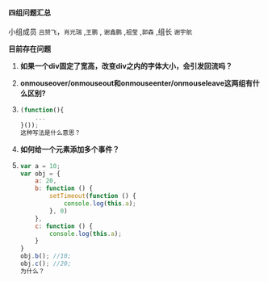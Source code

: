 #### 四组问题汇总 

小组成员 `吕赟飞`，`肖光瑞` ,`王鹏` , `谢鑫鹏` ,`祖莹` ,`郭森` ,组长 `谢宇航`

**目前存在问题**

1. **如果一个div固定了宽高，改变div之内的字体大小，会引发回流吗？**

2. **onmouseover/onmouseout和onmouseenter/onmouseleave这两组有什么区别?**

3. ```javascript
   (function(){ 
       ...
   }());
   这种写法是什么意思？
   ```

4. **如何给一个元素添加多个事件？**

5. ```javascript
   var a = 10;
   var obj = {
       a: 20,
       b: function () {
           setTimeout(function () {
               console.log(this.a);
           }, 0)
       },
       c: function () {
           console.log(this.a);
       }
   }
   obj.b(); //10;
   obj.c(); //20;
   为什么？
   ```
